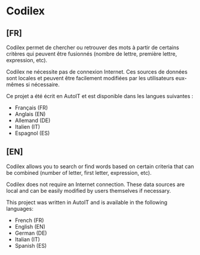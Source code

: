 # Codilex

## [FR]
Codilex permet de chercher ou retrouver des mots à partir de certains critères qui peuvent être fusionnés (nombre de lettre, première lettre, expression, etc).

Codilex ne nécessite pas de connexion Internet. Ces sources de données sont locales et peuvent être facilement modifiées par les utilisateurs eux-mêmes si nécessaire.

Ce projet a été écrit en AutoIT et est disponible dans les langues suivantes :
 - Français (FR)
 - Anglais (EN)
 - Allemand (DE)
 - Italien (IT)
 - Espagnol (ES)


## [EN]
Codilex allows you to search or find words based on certain criteria that can be combined (number of letter, first letter, expression, etc).

Codilex does not require an Internet connection. These data sources are local and can be easily modified by users themselves if necessary.

This project was written in AutoIT and is available in the following languages:
 - French (FR)
 - English (EN)
 - German (DE)
 - Italian (IT)
 - Spanish (ES)
